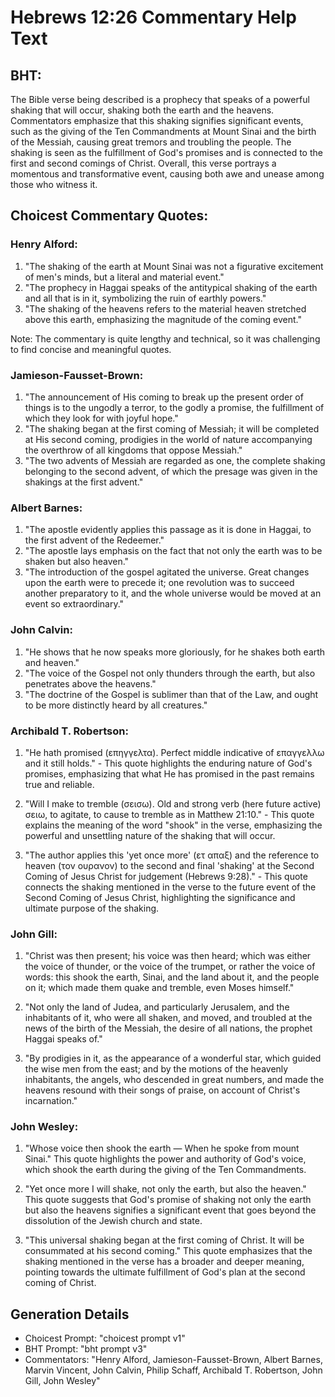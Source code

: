 # Hebrews 12:26 Commentary Help Text

## BHT:
The Bible verse being described is a prophecy that speaks of a powerful shaking that will occur, shaking both the earth and the heavens. Commentators emphasize that this shaking signifies significant events, such as the giving of the Ten Commandments at Mount Sinai and the birth of the Messiah, causing great tremors and troubling the people. The shaking is seen as the fulfillment of God's promises and is connected to the first and second comings of Christ. Overall, this verse portrays a momentous and transformative event, causing both awe and unease among those who witness it.

## Choicest Commentary Quotes:
### Henry Alford:
1. "The shaking of the earth at Mount Sinai was not a figurative excitement of men's minds, but a literal and material event."
2. "The prophecy in Haggai speaks of the antitypical shaking of the earth and all that is in it, symbolizing the ruin of earthly powers."
3. "The shaking of the heavens refers to the material heaven stretched above this earth, emphasizing the magnitude of the coming event."

Note: The commentary is quite lengthy and technical, so it was challenging to find concise and meaningful quotes.

### Jamieson-Fausset-Brown:
1. "The announcement of His coming to break up the present order of things is to the ungodly a terror, to the godly a promise, the fulfillment of which they look for with joyful hope."
2. "The shaking began at the first coming of Messiah; it will be completed at His second coming, prodigies in the world of nature accompanying the overthrow of all kingdoms that oppose Messiah."
3. "The two advents of Messiah are regarded as one, the complete shaking belonging to the second advent, of which the presage was given in the shakings at the first advent."

### Albert Barnes:
1. "The apostle evidently applies this passage as it is done in Haggai, to the first advent of the Redeemer."
2. "The apostle lays emphasis on the fact that not only the earth was to be shaken but also heaven."
3. "The introduction of the gospel agitated the universe. Great changes upon the earth were to precede it; one revolution was to succeed another preparatory to it, and the whole universe would be moved at an event so extraordinary."

### John Calvin:
1. "He shows that he now speaks more gloriously, for he shakes both earth and heaven."
2. "The voice of the Gospel not only thunders through the earth, but also penetrates above the heavens."
3. "The doctrine of the Gospel is sublimer than that of the Law, and ought to be more distinctly heard by all creatures."

### Archibald T. Robertson:
1. "He hath promised (επηγγελτα). Perfect middle indicative of επαγγελλω and it still holds." - This quote highlights the enduring nature of God's promises, emphasizing that what He has promised in the past remains true and reliable.

2. "Will I make to tremble (σεισω). Old and strong verb (here future active) σειω, to agitate, to cause to tremble as in Matthew 21:10." - This quote explains the meaning of the word "shook" in the verse, emphasizing the powerful and unsettling nature of the shaking that will occur.

3. "The author applies this 'yet once more' (ετ απαξ) and the reference to heaven (τον ουρανον) to the second and final 'shaking' at the Second Coming of Jesus Christ for judgement (Hebrews 9:28)." - This quote connects the shaking mentioned in the verse to the future event of the Second Coming of Jesus Christ, highlighting the significance and ultimate purpose of the shaking.

### John Gill:
1. "Christ was then present; his voice was then heard; which was either the voice of thunder, or the voice of the trumpet, or rather the voice of words: this shook the earth, Sinai, and the land about it, and the people on it; which made them quake and tremble, even Moses himself." 

2. "Not only the land of Judea, and particularly Jerusalem, and the inhabitants of it, who were all shaken, and moved, and troubled at the news of the birth of the Messiah, the desire of all nations, the prophet Haggai speaks of."

3. "By prodigies in it, as the appearance of a wonderful star, which guided the wise men from the east; and by the motions of the heavenly inhabitants, the angels, who descended in great numbers, and made the heavens resound with their songs of praise, on account of Christ's incarnation."

### John Wesley:
1. "Whose voice then shook the earth — When he spoke from mount Sinai." This quote highlights the power and authority of God's voice, which shook the earth during the giving of the Ten Commandments. 

2. "Yet once more I will shake, not only the earth, but also the heaven." This quote suggests that God's promise of shaking not only the earth but also the heavens signifies a significant event that goes beyond the dissolution of the Jewish church and state. 

3. "This universal shaking began at the first coming of Christ. It will be consummated at his second coming." This quote emphasizes that the shaking mentioned in the verse has a broader and deeper meaning, pointing towards the ultimate fulfillment of God's plan at the second coming of Christ.


## Generation Details
- Choicest Prompt: "choicest prompt v1"
- BHT Prompt: "bht prompt v3"
- Commentators: "Henry Alford, Jamieson-Fausset-Brown, Albert Barnes, Marvin Vincent, John Calvin, Philip Schaff, Archibald T. Robertson, John Gill, John Wesley"
